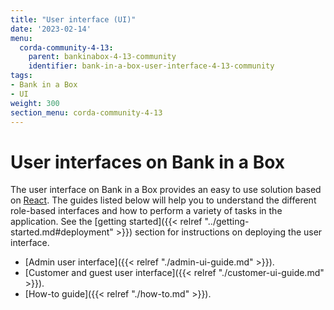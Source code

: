 ```yaml
---
title: "User interface (UI)"
date: '2023-02-14'
menu:
  corda-community-4-13:
    parent: bankinabox-4-13-community
    identifier: bank-in-a-box-user-interface-4-13-community
tags:
- Bank in a Box
- UI
weight: 300
section_menu: corda-community-4-13
---
```


# User interfaces on Bank in a Box

The user interface on Bank in a Box provides an easy to use solution based on [React](https://reactjs.org/). The guides listed below will help you to understand the different role-based interfaces and how to perform a variety of tasks in the application. See the [getting started]({{< relref "../getting-started.md#deployment" >}}) section for instructions on deploying the user interface.

* [Admin user interface]({{< relref "./admin-ui-guide.md" >}}).
* [Customer and guest user interface]({{< relref "./customer-ui-guide.md" >}}).
* [How-to guide]({{< relref "./how-to.md" >}}).
